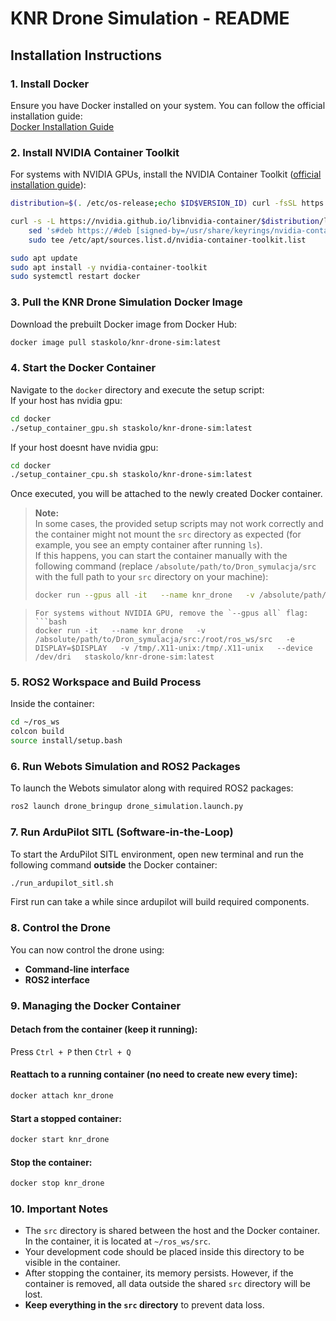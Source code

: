 # KNR Drone Simulation - README

## Installation Instructions

### 1. Install Docker
Ensure you have Docker installed on your system. You can follow the official installation guide:  
[Docker Installation Guide](https://docs.docker.com/get-docker/)

### 2. Install NVIDIA Container Toolkit
For systems with NVIDIA GPUs, install the NVIDIA Container Toolkit ([official installation guide](https://docs.nvidia.com/datacenter/cloud-native/container-toolkit/latest/install-guide.html)):
```bash
distribution=$(. /etc/os-release;echo $ID$VERSION_ID) curl -fsSL https://nvidia.github.io/libnvidia-container/gpgkey | sudo gpg --dearmor -o /usr/share/keyrings/nvidia-container-toolkit-keyring.gpg

curl -s -L https://nvidia.github.io/libnvidia-container/$distribution/libnvidia-container.list | \
    sed 's#deb https://#deb [signed-by=/usr/share/keyrings/nvidia-container-toolkit-keyring.gpg] https://#g' | \
    sudo tee /etc/apt/sources.list.d/nvidia-container-toolkit.list

sudo apt update
sudo apt install -y nvidia-container-toolkit
sudo systemctl restart docker
```

### 3. Pull the KNR Drone Simulation Docker Image
Download the prebuilt Docker image from Docker Hub:
```bash
docker image pull staskolo/knr-drone-sim:latest
```

### 4. Start the Docker Container
Navigate to the `docker` directory and execute the setup script:  
If your host has nvidia gpu:
```bash
cd docker
./setup_container_gpu.sh staskolo/knr-drone-sim:latest
```
If your host doesnt have nvidia gpu:
```bash
cd docker
./setup_container_cpu.sh staskolo/knr-drone-sim:latest
```
Once executed, you will be attached to the newly created Docker container.

> **Note:**  
> In some cases, the provided setup scripts may not work correctly and the container might not mount the `src` directory as expected (for example, you see an empty container after running `ls`).  
> If this happens, you can start the container manually with the following command (replace `/absolute/path/to/Dron_symulacja/src` with the full path to your `src` directory on your machine):
> ```bash
> docker run --gpus all -it   --name knr_drone   -v /absolute/path/to/Dron_symulacja/src:/root/ros_ws/src   -e DISPLAY=$DISPLAY   -v /tmp/.X11-unix:/tmp/.X11-unix   --device /dev/dri   staskolo/knr-drone-sim:latest

> ```
> For systems without NVIDIA GPU, remove the `--gpus all` flag:
> ```bash
> docker run -it   --name knr_drone   -v /absolute/path/to/Dron_symulacja/src:/root/ros_ws/src   -e DISPLAY=$DISPLAY   -v /tmp/.X11-unix:/tmp/.X11-unix   --device /dev/dri   staskolo/knr-drone-sim:latest
> ```

### 5. ROS2 Workspace and Build Process
Inside the container:
```bash
cd ~/ros_ws
colcon build
source install/setup.bash
```

### 6. Run Webots Simulation and ROS2 Packages
To launch the Webots simulator along with required ROS2 packages:
```bash
ros2 launch drone_bringup drone_simulation.launch.py
```

### 7. Run ArduPilot SITL (Software-in-the-Loop)
To start the ArduPilot SITL environment, open new terminal and run the following command **outside** the Docker container:
```bash
./run_ardupilot_sitl.sh
```
First run can take a while since ardupilot will build required components.

### 8. Control the Drone
You can now control the drone using:
- **Command-line interface**
- **ROS2 interface**

### 9. Managing the Docker Container
#### Detach from the container (keep it running):
Press `Ctrl + P` then `Ctrl + Q`

#### Reattach to a running container (no need to create new every time):
```bash
docker attach knr_drone
```

#### Start a stopped container:
```bash
docker start knr_drone
```

#### Stop the container:
```bash
docker stop knr_drone
```
### 10. Important Notes
- The `src` directory is shared between the host and the Docker container. In the container, it is located at `~/ros_ws/src`.
- Your development code should be placed inside this directory to be visible in the container.
- After stopping the container, its memory persists. However, if the container is removed, all data outside the shared `src` directory will be lost.
- **Keep everything in the `src` directory** to prevent data loss.
